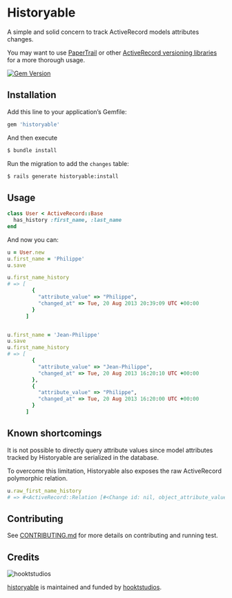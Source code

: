 # Historyable

A simple and solid concern to track ActiveRecord models attributes changes.

You may want to use [PaperTrail](https://github.com/airblade/paper_trail) or other [ActiveRecord versioning libraries](https://www.ruby-toolbox.com/categories/Active_Record_Versioning) for a more thorough usage.

[![Gem Version](https://badge.fury.io/rb/historyable.png)](https://rubygems.org/gems/historyable)

## Installation

Add this line to your application’s Gemfile:

```ruby
gem 'historyable'
```

And then execute

```bash
$ bundle install
```

Run the migration to add the `changes` table:

```bash
$ rails generate historyable:install
```

## Usage

```ruby
class User < ActiveRecord::Base
  has_history :first_name, :last_name
end
```

And now you can:

```ruby
u = User.new
u.first_name = 'Philippe'
u.save

u.first_name_history
# => [
        {
          "attribute_value" => "Philippe",
          "changed_at" => Tue, 20 Aug 2013 20:39:09 UTC +00:00
        }
      ]


u.first_name = 'Jean-Philippe'
u.save
u.first_name_history
# => [
        {
          "attribute_value" => "Jean-Philippe",
          "changed_at" => Tue, 20 Aug 2013 16:20:10 UTC +00:00
        },
        {
          "attribute_value" => "Philippe",
          "changed_at" => Tue, 20 Aug 2013 16:20:00 UTC +00:00
        }
      ]
```

## Known shortcomings

It is not possible to directly query attribute values since model attributes tracked by Historyable are serialized in the database.

To overcome this limitation, Historyable also exposes the raw ActiveRecord polymorphic relation.

```ruby
u.raw_first_name_history
# => #<ActiveRecord::Relation [#<Change id: nil, object_attribute_value: "Jean-Philippe", created_at: "2013-08-20 16:20:10">], [#<Change id: nil, object_attribute_value: "Philippe", created_at: "2013-08-20 16:20:00">]>
```

## Contributing

See [CONTRIBUTING.md](https://github.com/hooktstudios/historyable/blob/master/CONTRIBUTING.md) for more details on contributing and running test.

## Credits

![hooktstudios](http://hooktstudios.com/logo.png)

[historyable](https://rubygems.org/gems/historyable) is maintained and funded by [hooktstudios](http://github.com/hooktstudios).
